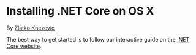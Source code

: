 # Installing .NET Core on OS X

By [Zlatko Knezevic](https://github.com/blackdwarf)

The best way to get started is to follow our interactive guide on the [.NET Core website](http://go.microsoft.com/fwlink/p/?LinkID=798306&clcid=0x409). 

